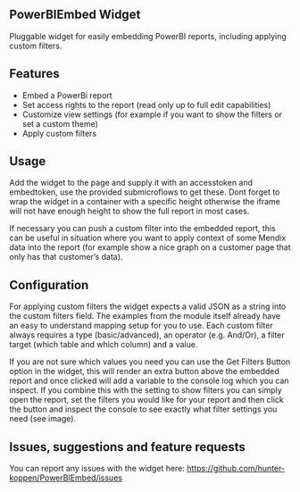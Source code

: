 ## PowerBIEmbed Widget
Pluggable widget for easily embedding PowerBI reports, including applying custom filters.

## Features
- Embed a PowerBi report
- Set access rights to the report (read only up to full edit capabilities)
- Customize view settings (for example if you want to show the filters or set a custom theme)
- Apply custom filters

## Usage
Add the widget to the page and supply it with an accesstoken and embedtoken, use the provided submicroflows to get these. Dont forget to wrap the widget in a container with a specific height otherwise the iframe will not have enough height to show the full report in most cases.

If necessary you can push a custom filter into the embedded report, this can be useful in situation where you want to apply context of some Mendix data into the report (for example show a nice graph on a customer page that only has that customer’s data).

## Configuration

For applying custom filters the widget expects a valid JSON as a string into the custom filters field. The examples from the module itself already have an easy to understand mapping setup for you to use. Each custom filter always requires a type (basic/advanced), an operator (e.g. And/Or), a filter target (which table and which column) and a value. 

If you are not sure which values you need you can use the Get Filters Button option in the widget, this will render an extra button above the embedded report and once clicked will add a variable to the console log which you can inspect. If you combine this with the setting to show filters you can simply open the report, set the filters you would like for your report and then click the button and inspect the console to see exactly what filter settings you need (see image).

## Issues, suggestions and feature requests
You can report any issues with the widget here:
https://github.com/hunter-koppen/PowerBIEmbed/issues